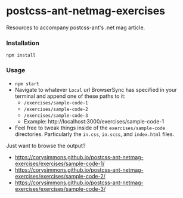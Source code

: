 # postcss-ant-netmag-exercises

Resources to accompany postcss-ant's .net mag article.

### Installation

`npm install`

### Usage

- `npm start`
- Navigate to whatever `Local` url BrowserSync has specified in your terminal and append one of these paths to it:
  - `/exercises/sample-code-1`
  - `/exercises/sample-code-2`
  - `/exercises/sample-code-3`
  - Example: http://localhost:3000/exercises/sample-code-1
- Feel free to tweak things inside of the `exercises/sample-code` directories. Particularly the `in.css`, `in.scss`, and `index.html` files.

Just want to browse the output?

- https://corysimmons.github.io/postcss-ant-netmag-exercises/exercises/sample-code-1/
- https://corysimmons.github.io/postcss-ant-netmag-exercises/exercises/sample-code-2/
- https://corysimmons.github.io/postcss-ant-netmag-exercises/exercises/sample-code-3/
